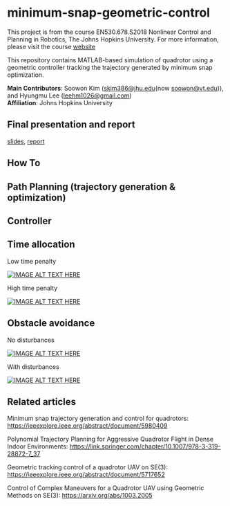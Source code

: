 # minimum-snap-geometric-control
This project is from the course EN530.678.S2018 Nonlinear Control and Planning in Robotics, The Johns Hopkins University. For more information, please visit the course [website](https://asco.lcsr.jhu.edu)

This repository contains MATLAB-based simulation of quadrotor using a geometric controller tracking the trajectory generated by minimum snap optimization.

**Main Contributors**: Soowon Kim (skim386@jhu.edu(now soowon@vt.edu)), and Hyungmu Lee (leehm1026@gmail.com)  
**Affiliation**: Johns Hopkins University

## Final presentation and report
[slides](https://drive.google.com/open?id=1APnwKnfsYUZB0-4T4GaXExabcxmzodVf), [report](https://drive.google.com/open?id=17HhCqkOnvpvw7iIP_8YxWNhx-nqY6or6)

## How To

## Path Planning (trajectory generation & optimization)

## Controller


## Time allocation

Low time penalty

[![IMAGE ALT TEXT HERE](https://img.youtube.com/vi/m1lIAcgYFYQ/0.jpg)](https://www.youtube.com/watch?v=m1lIAcgYFYQ)

High time penalty

[![IMAGE ALT TEXT HERE](https://img.youtube.com/vi/HpaOFfIOTrs/0.jpg)](https://www.youtube.com/watch?v=HpaOFfIOTrs)

## Obstacle avoidance

No disturbances

[![IMAGE ALT TEXT HERE](https://img.youtube.com/vi/bzi5rqWMOCg/0.jpg)](https://www.youtube.com/watch?v=bzi5rqWMOCg)

With disturbances

[![IMAGE ALT TEXT HERE](https://img.youtube.com/vi/gG9_Etc4188/0.jpg)](https://www.youtube.com/watch?v=gG9_Etc4188)

## Related articles
Minimum snap trajectory generation and control for quadrotors: 
https://ieeexplore.ieee.org/abstract/document/5980409

Polynomial Trajectory Planning for Aggressive Quadrotor Flight in Dense Indoor Environments: 
https://link.springer.com/chapter/10.1007/978-3-319-28872-7_37

Geometric tracking control of a quadrotor UAV on SE(3): 
https://ieeexplore.ieee.org/abstract/document/5717652

Control of Complex Maneuvers for a Quadrotor UAV using Geometric Methods on SE(3):
https://arxiv.org/abs/1003.2005

